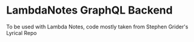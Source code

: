# LambdaNotes GraphQL Backend
To be used with Lambda Notes, code mostly taken from Stephen Grider's Lyrical Repo
